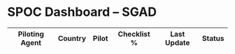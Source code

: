 # SPOC Dashboard – SGAD

| Piloting Agent | Country | Pilot | Checklist % | Last Update | Status |
|----------------|---------|--------|--------------|-------------|--------|
